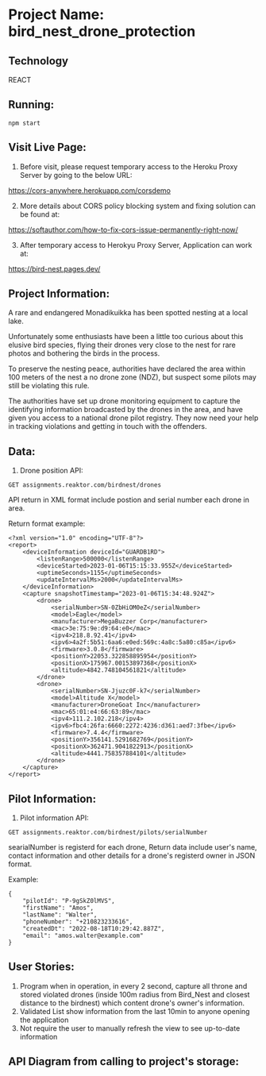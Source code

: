 # Project Name: bird_nest_drone_protection

## Technology

REACT

## Running:

```
npm start
```

## Visit Live Page:

1. Before visit, please request temporary access to the Heroku Proxy Server by going to the below URL:

https://cors-anywhere.herokuapp.com/corsdemo

2. More details about CORS policy blocking system and fixing solution can be found at:

https://softauthor.com/how-to-fix-cors-issue-permanently-right-now/

3. After temporary access to Herokyu Proxy Server, Application can work at:

https://bird-nest.pages.dev/

## Project Information:

A rare and endangered Monadikuikka has been spotted nesting at a local lake.

Unfortunately some enthusiasts have been a little too curious about this elusive bird species, flying their drones very close to the nest for rare photos and bothering the birds in the process.

To preserve the nesting peace, authorities have declared the area within 100 meters of the nest a no drone zone (NDZ), but suspect some pilots may still be violating this rule.

The authorities have set up drone monitoring equipment to capture the identifying information broadcasted by the drones in the area, and have given you access to a national drone pilot registry. They now need your help in tracking violations and getting in touch with the offenders.

## Data:

1. Drone position API:

```
GET assignments.reaktor.com/birdnest/drones
```

API return in XML format include postion and serial number each drone in area.

Return format example:

```
<?xml version="1.0" encoding="UTF-8"?>
<report>
    <deviceInformation deviceId="GUARDB1RD">
        <listenRange>500000</listenRange>
        <deviceStarted>2023-01-06T15:15:33.955Z</deviceStarted>
        <uptimeSeconds>1155</uptimeSeconds>
        <updateIntervalMs>2000</updateIntervalMs>
    </deviceInformation>
    <capture snapshotTimestamp="2023-01-06T15:34:48.924Z">
        <drone>
            <serialNumber>SN-0ZbHiOM0eZ</serialNumber>
            <model>Eagle</model>
            <manufacturer>MegaBuzzer Corp</manufacturer>
            <mac>3e:75:9e:d9:64:e0</mac>
            <ipv4>218.8.92.41</ipv4>
            <ipv6>4a2f:5b51:6aa6:e0ed:569c:4a8c:5a80:c85a</ipv6>
            <firmware>3.0.8</firmware>
            <positionY>22053.322858895954</positionY>
            <positionX>175967.00153897368</positionX>
            <altitude>4842.748104561821</altitude>
        </drone>
        <drone>
            <serialNumber>SN-Jjuzc0F-k7</serialNumber>
            <model>Altitude X</model>
            <manufacturer>DroneGoat Inc</manufacturer>
            <mac>65:01:e4:66:63:89</mac>
            <ipv4>111.2.102.218</ipv4>
            <ipv6>fbc4:26fa:6660:2272:4236:d361:aed7:3fbe</ipv6>
            <firmware>7.4.4</firmware>
            <positionY>356141.5291682769</positionY>
            <positionX>362471.9041822913</positionX>
            <altitude>4441.758357884101</altitude>
        </drone>
    </capture>
</report>
```

## Pilot Information:

1. Pilot information API:

```
GET assignments.reaktor.com/birdnest/pilots/serialNumber
```

searialNumber is registerd for each drone, Return data include user's name, contact information and other details for a drone's registerd owner in JSON format.

Example:

```
{
    "pilotId": "P-9gSkZ0lMVS",
    "firstName": "Amos",
    "lastName": "Walter",
    "phoneNumber": "+210823233616",
    "createdDt": "2022-08-18T10:29:42.887Z",
    "email": "amos.walter@example.com"
}
```

## User Stories:

1. Program when in operation, in every 2 second, capture all throne and stored violated drones (inside 100m radius from Bird_Nest and closest distance to the birdnest) which content drone's owner's information.
2. Validated List show information from the last 10min to anyone opening the application
3. Not require the user to manually refresh the view to see up-to-date information

## API Diagram from calling to project's storage:

<!-- <img src='./src/readme_service/API_Diagram.drawio.svg' width=100 height=50><img/> -->

